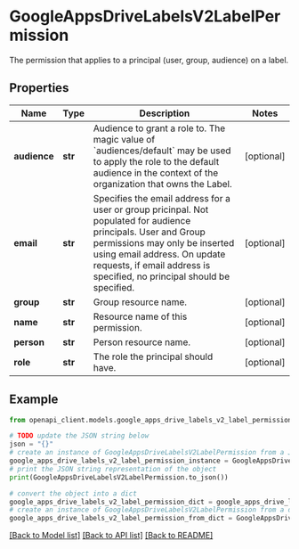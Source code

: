 # GoogleAppsDriveLabelsV2LabelPermission

The permission that applies to a principal (user, group, audience) on a label.

## Properties

Name | Type | Description | Notes
------------ | ------------- | ------------- | -------------
**audience** | **str** | Audience to grant a role to. The magic value of &#x60;audiences/default&#x60; may be used to apply the role to the default audience in the context of the organization that owns the Label. | [optional] 
**email** | **str** | Specifies the email address for a user or group pricinpal. Not populated for audience principals. User and Group permissions may only be inserted using email address. On update requests, if email address is specified, no principal should be specified. | [optional] 
**group** | **str** | Group resource name. | [optional] 
**name** | **str** | Resource name of this permission. | [optional] 
**person** | **str** | Person resource name. | [optional] 
**role** | **str** | The role the principal should have. | [optional] 

## Example

```python
from openapi_client.models.google_apps_drive_labels_v2_label_permission import GoogleAppsDriveLabelsV2LabelPermission

# TODO update the JSON string below
json = "{}"
# create an instance of GoogleAppsDriveLabelsV2LabelPermission from a JSON string
google_apps_drive_labels_v2_label_permission_instance = GoogleAppsDriveLabelsV2LabelPermission.from_json(json)
# print the JSON string representation of the object
print(GoogleAppsDriveLabelsV2LabelPermission.to_json())

# convert the object into a dict
google_apps_drive_labels_v2_label_permission_dict = google_apps_drive_labels_v2_label_permission_instance.to_dict()
# create an instance of GoogleAppsDriveLabelsV2LabelPermission from a dict
google_apps_drive_labels_v2_label_permission_from_dict = GoogleAppsDriveLabelsV2LabelPermission.from_dict(google_apps_drive_labels_v2_label_permission_dict)
```
[[Back to Model list]](../README.md#documentation-for-models) [[Back to API list]](../README.md#documentation-for-api-endpoints) [[Back to README]](../README.md)



